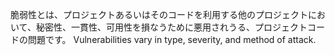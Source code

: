 脆弱性とは、プロジェクトあるいはそのコードを利用する他のプロジェクトにおいて、秘密性、一貫性、可用性を損なうために悪用されうる、プロジェクトコードの問題です。 Vulnerabilities vary in type, severity, and method of attack.
